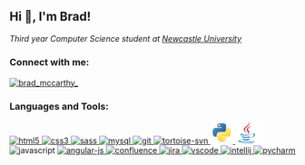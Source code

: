 <h2> Hi 👋, I'm Brad!</h2>
<p><em>Third year Computer Science student at <a href=https://www.ncl.ac.uk">Newcastle University</a></em></p>


<h3>Connect with me:</h3>
<div align="left">
  <a href="https://twitter.com/brad_mccarthy_" target="blank">
    <img align="center" src="https://raw.githubusercontent.com/rahuldkjain/github-profile-readme-generator/master/src/images/icons/Social/twitter.svg" alt="brad_mccarthy_" height="30" width="40" />
  </a>
</div>

<h3>Languages and Tools:</h3>
<div align="left"> 
  <a href="https://www.w3.org/html/" target="_blank"> 
    <img src="https://cdn.jsdelivr.net/gh/devicons/devicon@latest/icons/html5/html5-original.svg"
      alt="html5" width="40" height="40"/>
  </a>
  <a href="https://www.w3.org/css/" target="_blank"> 
    <img src="https://cdn.jsdelivr.net/gh/devicons/devicon@latest/icons/css3/css3-original.svg" 
      alt="css3" width="40" height="40"/>
  </a>
  <a href="https://sass-lang.com/" target="_blank" rel="noreferrer">
    <img src="https://cdn.jsdelivr.net/gh/devicons/devicon@latest/icons/sass/sass-original.svg" 
      alt="sass" width="40" height="40"/>   
  </a> 
  <a href="https://www.mysql.com/" target="_blank">
    <img src="https://cdn.jsdelivr.net/gh/devicons/devicon@latest/icons/mysql/mysql-original.svg" 
      alt="mysql" width="40" height="40"/> 
  </a>
  <a href="https://git-scm.com/" target="_blank" rel="noreferrer">
    <img src="https://cdn.jsdelivr.net/gh/devicons/devicon@latest/icons/git/git-original.svg" 
      alt="git" width="40" height="40"/>   
  </a> 
  <a href="https://tortoisesvn.net/" target="_blank" rel="noreferrer">
    <img src="https://tortoisesvn.net/assets/img/logo-256x256.png" 
      alt="tortoise-svn" width="40" height="40"/>   
  </a> 
  <a href="https://www.python.org" target="_blank">
    <img src="https://raw.githubusercontent.com/devicons/devicon/master/icons/python/python-original.svg" 
      alt="python" width="40" height="40"/>
  </a>
  <a href="https://www.java.com" target="_blank" rel="noreferrer">
    <img src="https://raw.githubusercontent.com/devicons/devicon/master/icons/java/java-original.svg" 
      alt="java" width="40" height="40"/>
  </a>
  <img src="https://cdn.jsdelivr.net/gh/devicons/devicon@latest/icons/javascript/javascript-original.svg" 
    alt="javascript" width="40" height="40"/>
  <a href="https://angularjs.org/" target="_blank" rel="noreferrer">
    <img src="https://cdn.jsdelivr.net/gh/devicons/devicon@latest/icons/angularjs/angularjs-plain.svg" 
      alt="angular-js" width="40" height="40"/>      
  </a>
  <a href="https://www.atlassian.com/software/confluence" target="_blank" rel="noreferrer">
    <img src="https://cdn.jsdelivr.net/gh/devicons/devicon@latest/icons/confluence/confluence-original.svg" 
      alt="confluence" width="40" height="40"/>   
  </a>
  <a href="https://www.atlassian.com/software/jira" target="_blank" rel="noreferrer">
    <img src="https://cdn.jsdelivr.net/gh/devicons/devicon@latest/icons/jira/jira-original.svg" 
      alt="jira" width="40" height="40"/>   
  </a>
  <a href="https://code.visualstudio.com/" target="_blank" rel="noreferrer">
    <img src="https://cdn.jsdelivr.net/gh/devicons/devicon@latest/icons/vscode/vscode-original.svg" 
      alt="vscode" width="40" height="40"/>   
  </a>
  <a href="https://www.jetbrains.com/idea/" target="_blank" rel="noreferrer">
    <img src="https://cdn.jsdelivr.net/gh/devicons/devicon@latest/icons/intellij/intellij-original.svg"
      alt="intellij" width="40" height="40"/>   
  </a>
  <a href="https://www.jetbrains.com/pycharm/" target="_blank" rel="noreferrer">
    <img src="https://cdn.jsdelivr.net/gh/devicons/devicon@latest/icons/pycharm/pycharm-original.svg" 
      alt="pycharm" width="40" height="40"/>   
  </a>   
</div>

